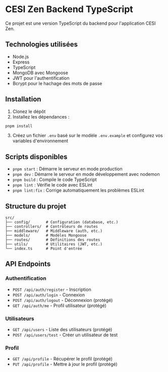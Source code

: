 # CESI Zen Backend TypeScript

Ce projet est une version TypeScript du backend pour l'application CESI Zen.

## Technologies utilisées

- Node.js
- Express
- TypeScript
- MongoDB avec Mongoose
- JWT pour l'authentification
- Bcrypt pour le hachage des mots de passe

## Installation

1. Clonez le dépôt
2. Installez les dépendances :

```bash
pnpm install
```

3. Créez un fichier `.env` basé sur le modèle `.env.example` et configurez vos variables d'environnement

## Scripts disponibles

- `pnpm start` : Démarre le serveur en mode production
- `pnpm dev` : Démarre le serveur en mode développement avec nodemon
- `pnpm build` : Compile le code TypeScript
- `pnpm lint` : Vérifie le code avec ESLint
- `pnpm lint:fix` : Corrige automatiquement les problèmes ESLint

## Structure du projet

```
src/
├── config/       # Configuration (database, etc.)
├── controllers/  # Contrôleurs de routes
├── middleware/   # Middleware (auth, etc.)
├── models/       # Modèles Mongoose
├── routes/       # Définitions des routes
├── utils/        # Utilitaires (JWT, etc.)
└── index.ts      # Point d'entrée
```

## API Endpoints

### Authentification
- `POST /api/auth/register` - Inscription
- `POST /api/auth/login` - Connexion
- `POST /api/auth/logout` - Déconnexion (protégé)
- `GET /api/auth/me` - Profil utilisateur (protégé)

### Utilisateurs
- `GET /api/users` - Liste des utilisateurs (protégé)
- `POST /api/users/test` - Créer un utilisateur de test

### Profil
- `GET /api/profile` - Récupérer le profil (protégé)
- `PUT /api/profile` - Mettre à jour le profil (protégé)

